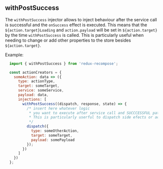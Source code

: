 ## withPostSuccess

The `withPostSuccess` injector allows to inject behaviour after the service call is successful and the `onSuccess` effect is executed. This means that the `${action.target}Loading` and `action.payload` will be set in `${action.target}` by the time `withPostSuccess` is called. This is particularly useful when needing to change or add other properties to the store besides `${action.target}`. 

Example:

```js
  import { withPostSuccess } from 'redux-recompose';

  const actionCreators = {
    someAction: data => ({
      type: actionType,
      target: someTarget,
      service: someService,
      payload: data,
      injections: [
        withPostSuccess((dispatch, response, state) => {
          /* insert here whatever logic
           * you want to execute after service call and SUCCCESSFUL pattern.
           * This is particularly userful to dispatch side efects or actions to different targets
           */
          dispatch({
            type: someOtherAction,
            target: someTarget,
            payload: somePayload
          });
        })
      ]
    })
  };
```

